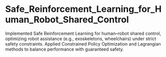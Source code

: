 # Safe_Reinforcement_Learning_for_Human_Robot_Shared_Control
Implemented Safe Reinforcement Learning for human–robot shared control, optimizing robot assistance (e.g., exoskeletons, wheelchairs) under strict safety constraints. Applied Constrained Policy Optimization and Lagrangian methods to balance performance with guaranteed safety.
